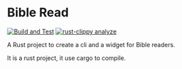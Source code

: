 # Bible Read

[![Build and Test](https://github.com/AndreVede/Bible_Read/actions/workflows/rust-build-test.yml/badge.svg)](https://github.com/AndreVede/Bible_Read/actions/workflows/rust-build-test.yml) [![rust-clippy analyze](https://github.com/AndreVede/Bible_Read/actions/workflows/rust-clippy.yml/badge.svg)](https://github.com/AndreVede/Bible_Read/actions/workflows/rust-clippy.yml)

A Rust project to create a cli and a widget for Bible readers.

It is a rust project, it use cargo to compile.
